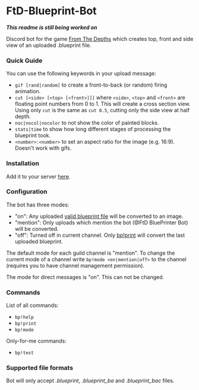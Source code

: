 # FtD-Blueprint-Bot
***This readme is still being worked on***

Discord bot for the game [From The Depths](https://fromthedepthsgame.com/) which creates top, front and side view of an uploaded .blueprint file.

### Quick Guide
You can use the following keywords in your upload message:
- `gif [rand|random]` to create a front-to-back (or random) firing animation.
- `cut [<side> [<top> [<front>]]]` where `<side>`, `<top>` and `<front>` are floating point numbers from 0 to 1. This will create a cross section view. Using only `cut` is the same as `cut 0.5`, cutting only the side view at half depth.
- `noc|nocol|nocolor` to not show the color of painted blocks.
- `stats|time` to show how long different stages of processing the blueprint took.
- `<number>:<number>` to set an aspect ratio for the image (e.g. 16:9). Doesn't work with gifs.

### Installation
Add it to your server [here](https://fruchtba3r.github.io/FtD-Blueprint-Bot/).

### Configuration
The bot has three modes:
- "on": Any uploaded [valid blueprint file](#supported-file-formats) will be converted to an image.
- "mention": Only uploads which mention the bot (@FtD BluePrinter Bot) will be converted.
- "off": Turned off in current channel. Only [bp!print](#commands) will convert the last uploaded blueprint.

The default mode for each guild channel is "mention".
To change the current mode of a channel write `bp!mode <on|mention|off>` to the channel (requires you to have channel management permission).

The mode for direct messages is "on". This can not be changed.

### Commands
List of all commands:
- `bp!help`
- `bp!print`
- `bp!mode`

Only-for-me commands:
- `bp!test`

### Supported file formats
Bot will only accept *.blueprint*, *.blueprint_ba* and *.blueprint_bac* files.
